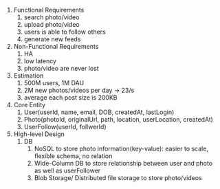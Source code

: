 
1. Functional Requirements
   1. search photo/video
   2. upload photo/video
   3. users is able to follow others
   4. generate new feeds
2. Non-Functional Requirements
   1. HA
   2. low latency
   3. photo/video are never lost
3. Estimation
   1. 500M users, 1M DAU
   2. 2M new photos/videos per day -> 23/s
   3. average each post size is 200KB
4. Core Entity
   1. User(userId, name, email, DOB, createdAt, lastLogin)
   2. Photo(photoId, originalUrl, path, location, userLocation, createdAt)
   3. UserFollow(userId, follwerId)
5. High-level Design
   1. DB 
      1. NoSQL to store photo information(key-value): easier to scale, flexible schema, no relation
      2. Wide-Column DB to store relationship between user and photo as well as userFollower
      3. Blob Storage/ Distributed file storage to store photo/videos